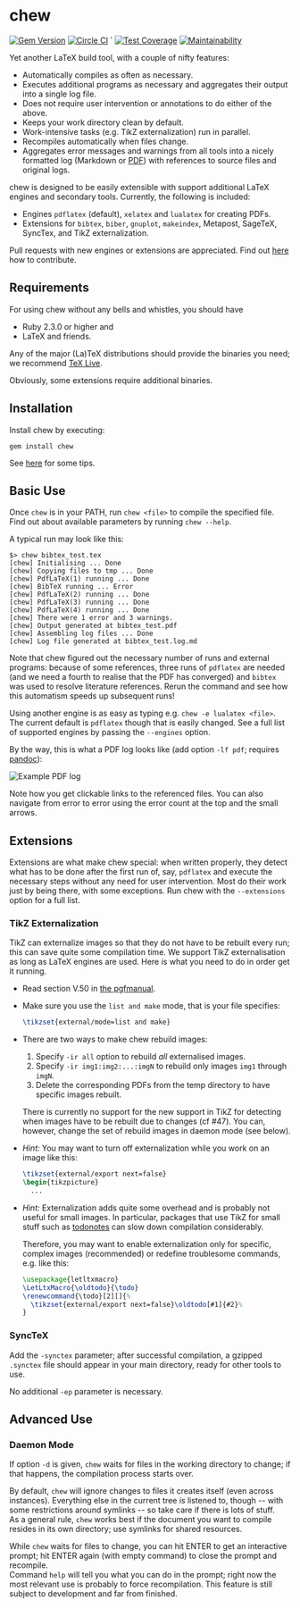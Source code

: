 # chew

[![Gem Version](https://badge.fury.io/rb/chew.svg)](https://badge.fury.io/rb/chew) 
[![Circle CI](https://circleci.com/gh/reitzig/chew.svg?style=svg)](https://circleci.com/gh/reitzig/workflows/chew/tree/master) **˙**
[![Test Coverage](https://api.codeclimate.com/v1/badges/???/test_coverage)](https://codeclimate.com/github/reitzig/chew/test_coverage)
[![Maintainability](https://api.codeclimate.com/v1/badges/???/maintainability)](https://codeclimate.com/github/reitzig/chew/maintainability) 

Yet another LaTeX build tool, with a couple of nifty features:

 * Automatically compiles as often as necessary.
 * Executes additional programs as necessary and aggregates their output into
   a single log file.
 * Does not require user intervention or annotations to do either of the above.
 * Keeps your work directory clean by default.
 * Work-intensive tasks (e.g. TikZ externalization) run in parallel.
 * Recompiles automatically when files change.
 * Aggregates error messages and warnings from all tools into a nicely formatted 
   log (Markdown or [PDF](https://cloud.githubusercontent.com/assets/1488534/11242606/06ed381a-8e03-11e5-99be-7b1312d59420.png)) 
   with references to source files and original logs.
 
chew is designed to be easily extensible with support additional LaTeX engines 
and secondary tools.
Currently, the following is included:

 * Engines `pdflatex` (default), `xelatex` and `lualatex` for creating PDFs.
 * Extensions for `bibtex`, `biber`, `gnuplot`, `makeindex`, Metapost, SageTeX,
   SyncTex, and TikZ externalization.
 
Pull requests with new engines or extensions are appreciated. 
Find out
    [here](https://github.com/reitzig/chew/wiki/Contributing)
how to contribute.


## Requirements ###

For using chew without any bells and whistles, you should have

 * Ruby 2.3.0 or higher and
 * LaTeX and friends.

Any of the major (La)TeX distributions should provide the binaries you need;
we recommend [TeX Live](http://tug.org/texlive/).

Obviously, some extensions require additional binaries.
<!-- TODO: refer to CLI option and/or error message -->


## Installation

Install chew by executing:

    gem install chew 

See [here](https://github.com/reitzig/chew/wiki#installation) for some tips.


## Basic Use ###

Once `chew` is in your PATH, run `chew <file>` to compile the specified file.
Find out about available parameters by running `chew --help`.

A typical run may look like this:

```
$> chew bibtex_test.tex 
[chew] Initialising ... Done
[chew] Copying files to tmp ... Done
[chew] PdfLaTeX(1) running ... Done
[chew] BibTeX running ... Error
[chew] PdfLaTeX(2) running ... Done
[chew] PdfLaTeX(3) running ... Done
[chew] PdfLaTeX(4) running ... Done
[chew] There were 1 error and 3 warnings.
[chew] Output generated at bibtex_test.pdf
[chew] Assembling log files ... Done
[chew] Log file generated at bibtex_test.log.md
```

Note that chew figured out the necessary number of runs and external programs: 
because of some references, three runs of `pdflatex` are needed (and we 
need a fourth to realise that the PDF has converged) and `bibtex` was
used to resolve literature references.
Rerun the command and see how this automatism speeds up subsequent runs!

Using another engine is as easy as typing e.g. `chew -e lualatex <file>`. The
current default is `pdflatex` though that is easily changed. See a full list of
supported engines by passing the `--engines` option.

By the way, this is what a PDF log looks like (add option `-lf pdf`; requires
[pandoc](https://github.com/jgm/pandoc)):

![Example PDF log](https://cloud.githubusercontent.com/assets/1488534/11242606/06ed381a-8e03-11e5-99be-7b1312d59420.png)


Note how you get clickable links to the referenced files. 
You can also navigate from error to error using the error count at the top
and the small arrows.


## Extensions ##

Extensions are what make chew special: when written properly, they detect what has to be
done after the first run of, say, `pdflatex` and execute the necessary steps without any
need for user intervention.
Most do their work just by being there, with some exceptions. Run chew with the
`--extensions` option for a full list.

### TikZ Externalization ###

TikZ can externalize images so that they do not have to be rebuilt every run; 
this can save quite some compilation time. We support TikZ externalisation as 
long as LaTeX engines are used. Here is what you need to do in order get it running.

 * Read section V.50 in [the pgfmanual](http://mirrors.ctan.org/graphics/pgf/base/doc/generic/pgf/pgfmanual.pdf).
 * Make sure you use the `list and make` mode, that is your file specifies:
   
   ```latex
   \tikzset{external/mode=list and make}
   ```
        
 * There are two ways to make chew rebuild images:
    1. Specify `-ir all` option to rebuild *all* externalised images.
    2. Specify `-ir img1:img2:...:imgN` to rebuild only images `img1` through `imgN`.
    3. Delete the corresponding PDFs from the temp directory to have specific
      images rebuilt.
      
   There is currently no support for the new support in TikZ for detecting when 
   images have to be rebuilt due to changes (cf #47). 
   You can, however, change the set of rebuild images in daemon mode (see below).
     
 * *Hint:* You may want to turn off externalization while you work on an image 
    like this:
    
    ```latex
    \tikzset{external/export next=false}
    \begin{tikzpicture}
      ...
    ```
         
 * *Hint:* Externalization adds quite some overhead and is probably not useful
    for small images. In particular, packages that use TikZ for small stuff
    such as [todonotes](http://ctan.org/pkg/todonotes) can slow down compilation
    considerably.
    
    Therefore, you may want to enable externalization only for specific, 
    complex images (recommended) or redefine troublesome commands, 
    e.g. like this:

    ```latex
    \usepackage{letltxmacro}
    \LetLtxMacro{\oldtodo}{\todo}
    \renewcommand{\todo}[2][]{%
      \tikzset{external/export next=false}\oldtodo[#1]{#2}%
    }
    ```
    
### SyncTeX

Add the `-synctex` parameter; 
after successful compilation, a gzipped `.synctex` file should appear in your main directory, 
ready for other tools to use. 

No additional `-ep` parameter is necessary.


## Advanced Use ##

### Daemon Mode ###

If option `-d` is given, `chew` waits for files in the working directory to change;
if that happens, the compilation process starts over.

<!-- TODO change with issue #115 -->
By default, `chew` will ignore changes to files it creates itself (even across instances).
Everything else in the current tree *is* listened to, though -- with some restrictions
around symlinks -- so take care if there is lots of stuff.  
As a general rule, `chew` works best if the document you want to compile resides in
its own directory; use symlinks for shared resources.

<!-- TODO change with issue #97 -->
While `chew` waits for files to change, you can hit ENTER to get an interactive prompt;
hit ENTER again (with empty command) to close the prompt and recompile.  
Command `help` will tell you what you can do in the prompt; right now the most relevant use is
probably to force recompilation.
This feature is still subject to development and far from finished.
